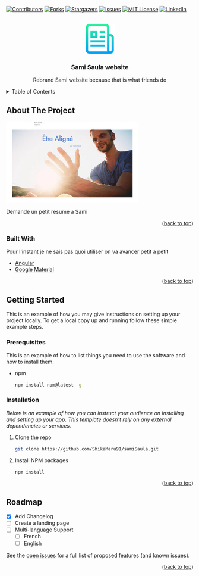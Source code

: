 
<div id="top"></div>

<!-- PROJECT SHIELDS -->
<!--
*** I'm using markdown "reference style" links for readability.
*** Reference links are enclosed in brackets [ ] instead of parentheses ( ).
*** See the bottom of this document for the declaration of the reference variables
*** for contributors-url, forks-url, etc. This is an optional, concise syntax you may use.
*** https://www.markdownguide.org/basic-syntax/#reference-style-links
-->
[![Contributors][contributors-shield]][contributors-url]
[![Forks][forks-shield]][forks-url]
[![Stargazers][stars-shield]][stars-url]
[![Issues][issues-shield]][issues-url]
[![MIT License][license-shield]][license-url]
[![LinkedIn][linkedin-shield]][linkedin-url]



<!-- PROJECT LOGO -->
<br />
<div align="center">
    <img src="images/logo.png" alt="Logo" width="80" height="80">
    <h3 align="center">Sami Saula website</h3>

  <p align="center">
    Rebrand Sami website because that is what friends do
  </p>
</div>



<!-- TABLE OF CONTENTS -->
<details>
  <summary>Table of Contents</summary>
  <ol>
    <li>
      <a href="#about-the-project">About The Project</a>
      <ul>
        <li><a href="#built-with">Built With</a></li>
      </ul>
    </li>
    <li>
      <a href="#getting-started">Getting Started</a>
      <ul>
        <li><a href="#prerequisites">Prerequisites</a></li>
        <li><a href="#installation">Installation</a></li>
      </ul>
    </li>
    <!-- <li><a href="#usage">Usage</a></li> -->
    <li><a href="#roadmap">Roadmap</a></li>
  </ol>
</details>



<!-- ABOUT THE PROJECT -->
## About The Project

[![Product Name Screen Shot][product-screenshot]](https://example.com)

Demande un petit resume a Sami

<p align="right">(<a href="#top">back to top</a>)</p>



### Built With

Pour l'instant je ne sais pas quoi utiliser on va avancer petit a petit

* [Angular](https://angular.io/)
* [Google Material](https://material.io/)

<p align="right">(<a href="#top">back to top</a>)</p>



<!-- GETTING STARTED -->
## Getting Started

This is an example of how you may give instructions on setting up your project locally.
To get a local copy up and running follow these simple example steps.

### Prerequisites

This is an example of how to list things you need to use the software and how to install them.
* npm
  ```sh
  npm install npm@latest -g
  ```

### Installation

_Below is an example of how you can instruct your audience on installing and setting up your app. This template doesn't rely on any external dependencies or services._

<!--1. Get a free API Key at [https://example.com](https://example.com) !-->
1. Clone the repo
   ```sh
   git clone https://github.com/ShikaMaru91/samiSaula.git
   ```
2. Install NPM packages
   ```sh
   npm install
   ```
<!--5. Enter your API in `config.js`
   ```js
   const API_KEY = 'ENTER YOUR API'; 
   ```
!-->

<p align="right">(<a href="#top">back to top</a>)</p>



<!-- USAGE EXAMPLES 
## Usage

Use this space to show useful examples of how a project can be used. Additional screenshots, code examples and demos work well in this space. You may also link to more resources.

_For more examples, please refer to the [Documentation](https://example.com)_

<p align="right">(<a href="#top">back to top</a>)</p>
-->


<!-- ROADMAP -->
## Roadmap

- [x] Add Changelog
- [ ] Create a landing page
- [ ] Multi-language Support
    - [ ] French
    - [ ] English

See the [open issues](https://github.com/shikamaru91/samiSaula/issues) for a full list of proposed features (and known issues).

<p align="right">(<a href="#top">back to top</a>)</p>


<!-- MARKDOWN LINKS & IMAGES -->
<!-- https://www.markdownguide.org/basic-syntax/#reference-style-links -->
[contributors-shield]: https://img.shields.io/github/contributors/ShikaMaru91/samiSaula.svg?style=for-the-badge
[contributors-url]: https://github.com/ShikaMaru91/samiSaula/graphs/contributors
[forks-shield]: https://img.shields.io/github/forks/ShikaMaru91/samiSaula.svg?style=for-the-badge
[forks-url]: https://github.com/ShikaMaru91/samiSaula/network/members
[stars-shield]: https://img.shields.io/github/stars/ShikaMaru91/samiSaula.svg?style=for-the-badge
[stars-url]: https://github.com/ShikaMaru91/samiSaula/stargazers
[issues-shield]: https://img.shields.io/github/issues/ShikaMaru91/samiSaula.svg?style=for-the-badge
[issues-url]: https://github.com/ShikaMaru91/samiSaula/issues
[license-shield]: https://img.shields.io/github/license/ShikaMaru91/samiSaula.svg?style=for-the-badge
[license-url]: https://github.com/ShikaMaru91/samiSaula/blob/master/LICENSE.txt
[linkedin-shield]: https://img.shields.io/badge/-LinkedIn-black.svg?style=for-the-badge&logo=linkedin&colorB=555
[linkedin-url]: https://linkedin.com/in/marouan-ben-guirat-18192262/
[product-screenshot]: images/screenshot.png